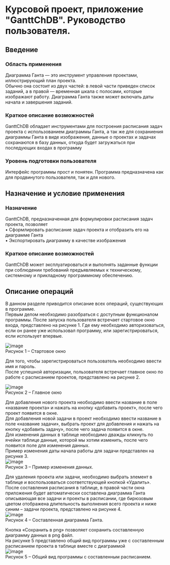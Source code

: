 # Курсовой проект, приложение "GanttChDB". Руководство пользователя.
## Введение
### Область применения
Диаграмма Ганта — это инструмент управления проектами, иллюстрирующий план проекта.  
Обычно она состоит из двух частей: в левой части приведен список заданий, а в правой — временная шкала с полосами, которые изображают работу. Диаграмма Ганта также может включать даты начала и завершения заданий.  
### Краткое описание возможностей  
GanttChDB обладает инструментами для построения расписания задач проекта с использованием диаграммы Ганта, а так же для 
сохраниения диаграммы Ганта в виде изображения, данные о проектах и задачах сохранаются в базу данных, откуда будет загружаться при последующих входах в программу  
### Уровень подготовки пользователя  
Интерфейс программы прост и понятен. Программа предназначена как для продвинутого пользователя, так и для нового.    
## Назначение и условие применения  
### Назначение  
GanttChDB, предназначенная для формулировки расписания задач проекта, позволяет  
• Сформлировать расписание задач проекта и отобразить его на диаграмме Ганта  
• Экспортировать диаграмму в качестве изображения  
### Краткое описание возможностей  
GanttChDB может эксплуатироваться и выполнять заданные функции при соблюдении требований предъявляемых к техническому, системному и прикладному программному обеспечению.  
## Описание операций  
В данном разделе приводится описание всех операций, существующих в программе.  
Первым делом необходимо разобраться с доступным функционалом программы. После запуска пользователя встречает стартовое окно входа, представлено на рисунке 1. Где ему необходимо авторизоваться, если он ранее уже использовал программу, или зарегистрироваться, если использует впервые.

![image](https://user-images.githubusercontent.com/59525510/201732764-f816a958-a3b3-45c7-b049-2aed7651dce9.png)  
Рисунок 1 – Стартовое окно  
  
Для того, чтобы зарегистрироваться пользователь необходимо ввести имя и пароль.   
После успешной авторизации, пользователя встречает главное окно по работе с расписанием проектов, представлено на рисунке 2.  

![image](https://user-images.githubusercontent.com/59525510/201732956-b4e30da7-1c5a-4963-b837-59411d8cd189.png)  
Рисунок 2 – Главное окно  

Для добавления нового проекта необходимо ввести название в поле «название проекта» и нажать на кнопку «добавить проект», после чего проект появится в окне.  
Для добавления новой задачи в проект необходимо ввести название в поле «название задачи», выбрать проект для добавления и нажать на кнопку «добавить задачу», после чего задача появится в окне.  
Для изменения данных в таблице необходимо дважды кликнуть по ячейки таблице данные, которой мы хотим изменить, после чего появится поле для изменения данных.  
Пример изменения даты начала работы для задачи представлен на рисунке 3.  
![image](https://user-images.githubusercontent.com/59525510/204145988-85c33ce1-8030-4854-8e4a-5350311ab811.png)  
Рисунок 3 – Пример изменения данных.  
  
Для удаления проекта или задачи, необходимо выбрать элемент в таблице и воспользоваться соответствующей кнопкой «Удалить».  
После составления расписания в таблице, в правой части окна приложения будет автоматически составлена диаграмма Ганта описывающая все задачи и проекты в расписании, где бирюзовым цветом отображена длительность выполнения всего проекта и ниже синим – задачи проекта, представлено на рисунке 4.  
![image](https://user-images.githubusercontent.com/59525510/204146099-e70195bd-ebd5-45ff-aee6-88f20d4acf69.png)  
Рисунок 4 – Составленная диаграмма Ганта.  
  
Кнопка «Сохранить в png» позволяет сохранить составленную диаграмму данных в png файл.  
На рисунке 5 представлено общий вид программы уже с составленным расписанием проекта в таблице вместе с диаграммой  
![image](https://user-images.githubusercontent.com/59525510/204146127-a57dd4c1-ef37-4748-9fd9-01992a84ef1c.png)  
Рисунок 5 – Общий вид программы с составленным расписанием.

